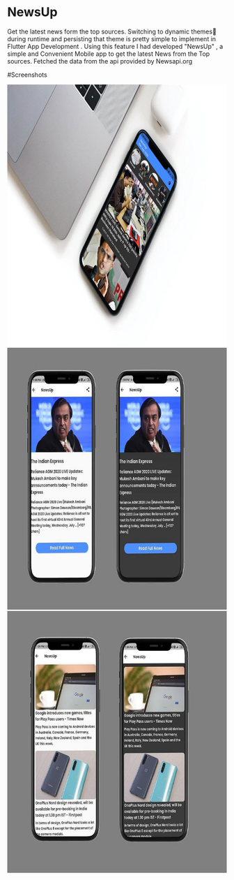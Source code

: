 # NewsUp

Get the latest news form the top sources.
Switching to dynamic themes🎇 during runtime and persisting that theme is pretty simple to implement in Flutter App Development . Using this feature I had developed "NewsUp" , a simple and Convenient Mobile app to get the latest News from the Top sources. Fetched the data from the api provided by Newsapi.org 

#Screenshots

  <tr>
    <td><img src="./Screenshot/pic1.jpg" height = "600" width="1000"></td>  
 </tr>
  <tr>
    <td><img src="./Screenshot/pic2.jpg" height = "600" width="1000"></td>  
 </tr>
  <tr>
    <td><img src="./Screenshot/pic3.jpg" height = "600" width="1000"></td>  
 </tr>
